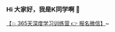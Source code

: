 ### Hi 大家好，我是K同学啊 👋

[【💥 365天深度学习训练营   👉 报名微信】](https://github.com/kzbkzb/Python-AI/assets/33121095/cf3154a7-329d-4aa9-935c-131eb7abafd7)~

<!--
**kzbkzb/kzbkzb** is a ✨ _special_ ✨ repository because its `README.md` (this file) appears on your GitHub profile.

Here are some ideas to get you started:

- 🔭 I’m currently working on ...
- 🌱 I’m currently learning ...
- 👯 I’m looking to collaborate on ...
- 🤔 I’m looking for help with ...
- 💬 Ask me about ...
- 📫 How to reach me: ...
- 😄 Pronouns: ...
- ⚡ Fun fact: ...
-->
